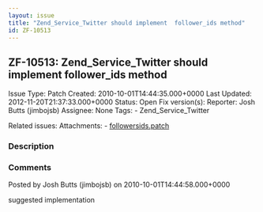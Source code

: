 ```yaml
---
layout: issue
title: "Zend_Service_Twitter should implement  follower_ids method"
id: ZF-10513
---
```


ZF-10513: Zend\_Service\_Twitter should implement follower\_ids method
----------------------------------------------------------------------

 Issue Type: Patch Created: 2010-10-01T14:44:35.000+0000 Last Updated: 2012-11-20T21:37:33.000+0000 Status: Open Fix version(s): 
 Reporter:  Josh Butts (jimbojsb)  Assignee:  None  Tags: - Zend\_Service\_Twitter
 
 Related issues: 
 Attachments: - [followersids.patch](/issues/secure/attachment/13320/followersids.patch)
 
### Description

 

 

### Comments

Posted by Josh Butts (jimbojsb) on 2010-10-01T14:44:58.000+0000

suggested implementation

 

 